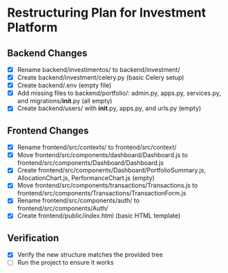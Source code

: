 # Restructuring Plan for Investment Platform

## Backend Changes
- [x] Rename backend/investimentos/ to backend/investment/
- [x] Create backend/investment/celery.py (basic Celery setup)
- [x] Create backend/.env (empty file)
- [x] Add missing files to backend/portfolio/: admin.py, apps.py, services.py, and migrations/__init__.py (all empty)
- [x] Create backend/users/ with __init__.py, apps.py, and urls.py (empty)

## Frontend Changes
- [x] Rename frontend/src/contexts/ to frontend/src/context/
- [x] Move frontend/src/components/dashboard/Dashboard.js to frontend/src/components/Dashboard/Dashboard.js
- [x] Create frontend/src/components/Dashboard/PortfolioSummary.js, AllocationChart.js, PerformanceChart.js (empty)
- [x] Move frontend/src/components/transactions/Transactions.js to frontend/src/components/Transactions/TransactionForm.js
- [x] Rename frontend/src/components/auth/ to frontend/src/components/Auth/
- [x] Create frontend/public/index.html (basic HTML template)

## Verification
- [x] Verify the new structure matches the provided tree
- [ ] Run the project to ensure it works
